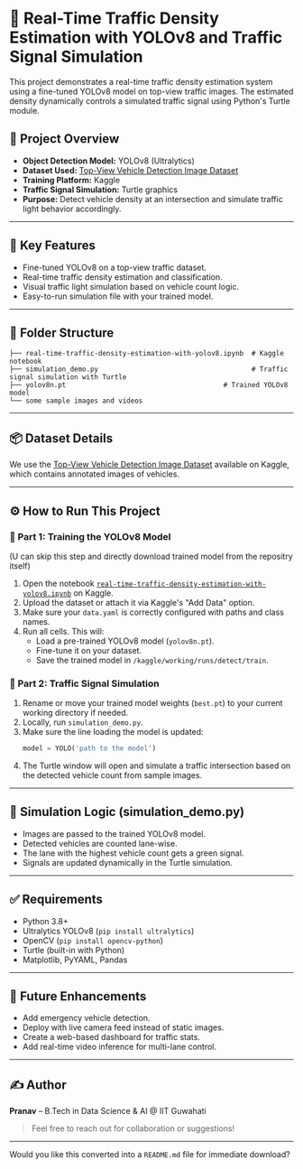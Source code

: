 # 🚦 Real-Time Traffic Density Estimation with YOLOv8 and Traffic Signal Simulation

This project demonstrates a real-time traffic density estimation system using a fine-tuned YOLOv8 model on top-view traffic images. The estimated density dynamically controls a simulated traffic signal using Python's Turtle module.

## 📌 Project Overview

- **Object Detection Model:** YOLOv8 (Ultralytics)
- **Dataset Used:** [Top-View Vehicle Detection Image Dataset](https://www.kaggle.com/datasets/farzadnekouei/top-view-vehicle-detection-image-dataset)
- **Training Platform:** Kaggle
- **Traffic Signal Simulation:** Turtle graphics
- **Purpose:** Detect vehicle density at an intersection and simulate traffic light behavior accordingly.

---

## 🧠 Key Features

- Fine-tuned YOLOv8 on a top-view traffic dataset.
- Real-time traffic density estimation and classification.
- Visual traffic light simulation based on vehicle count logic.
- Easy-to-run simulation file with your trained model.

---

## 🧾 Folder Structure

```
├── real-time-traffic-density-estimation-with-yolov8.ipynb  # Kaggle notebook
├── simulation_demo.py                                      # Traffic signal simulation with Turtle
├── yolov8n.pt                                       # Trained YOLOv8 model
└── some sample images and videos
```

---

## 📦 Dataset Details

We use the [Top-View Vehicle Detection Image Dataset](https://www.kaggle.com/datasets/farzadnekouei/top-view-vehicle-detection-image-dataset) available on Kaggle, which contains annotated images of vehicles.

---

## ⚙️ How to Run This Project

### 📍 Part 1: Training the YOLOv8 Model
(U can skip this step and directly download trained model from the repositry itself)

1. Open the notebook [`real-time-traffic-density-estimation-with-yolov8.ipynb`](https://www.kaggle.com/code/farzadnekouei/real-time-traffic-density-estimation-with-yolov8) on Kaggle.
2. Upload the dataset or attach it via Kaggle's "Add Data" option.
3. Make sure your `data.yaml` is correctly configured with paths and class names.
4. Run all cells. This will:
   - Load a pre-trained YOLOv8 model (`yolov8n.pt`).
   - Fine-tune it on your dataset.
   - Save the trained model in `/kaggle/working/runs/detect/train`.

### 📍 Part 2: Traffic Signal Simulation

1. Rename or move your trained model weights (`best.pt`) to your current working directory if needed.
2. Locally, run `simulation_demo.py`.
3. Make sure the line loading the model is updated:
   ```python
   model = YOLO('path to the model')
   ```
4. The Turtle window will open and simulate a traffic intersection based on the detected vehicle count from sample images.

---

## 🧠 Simulation Logic (simulation_demo.py)

- Images are passed to the trained YOLOv8 model.
- Detected vehicles are counted lane-wise.
- The lane with the highest vehicle count gets a green signal.
- Signals are updated dynamically in the Turtle simulation.

---

## ✅ Requirements

- Python 3.8+
- Ultralytics YOLOv8 (`pip install ultralytics`)
- OpenCV (`pip install opencv-python`)
- Turtle (built-in with Python)
- Matplotlib, PyYAML, Pandas

---

## 🚀 Future Enhancements

- Add emergency vehicle detection.
- Deploy with live camera feed instead of static images.
- Create a web-based dashboard for traffic stats.
- Add real-time video inference for multi-lane control.


---

## ✍️ Author

**Pranav** – B.Tech in Data Science & AI @ IIT Guwahati  
> Feel free to reach out for collaboration or suggestions!

---

Would you like this converted into a `README.md` file for immediate download?
